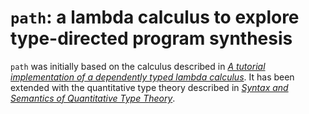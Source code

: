 # `path`: a lambda calculus to explore type-directed program synthesis

`path` was initially based on the calculus described in _[A tutorial implementation of a dependently typed lambda calculus][]_. It has been extended with the quantitative type theory described in _[Syntax and Semantics of Quantitative Type Theory][]_.

[A tutorial implementation of a dependently typed lambda calculus]: https://www.andres-loeh.de/LambdaPi/LambdaPi.pdf
[Syntax and Semantics of Quantitative Type Theory]: https://bentnib.org/quantitative-type-theory.pdf
